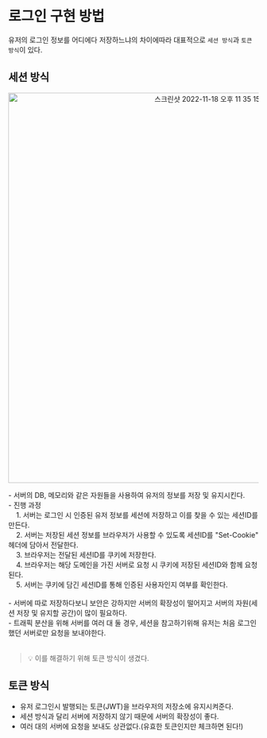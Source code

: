 # 로그인 구현 방법
유저의 로그인 정보를 어디에다 저장하느냐의 차이에따라 대표적으로 `세션 방식`과 `토큰 방식`이 있다.  
## 세션 방식
<p align="center">
<img width="785" alt="스크린샷 2022-11-18 오후 11 35 15" src="https://user-images.githubusercontent.com/99185757/202729032-d25b0001-7f72-43ee-80f4-64a915b9dd2a.png" alt="출처 : https://velog.io/@syi9595/JWTJson-Web-Token%EC%9D%80-%EC%99%9C-%EC%82%AC%EC%9A%A9%EB%90%A0%EA%B9%8C">
</p>
- 서버의 DB, 메모리와 같은 자원들을 사용하여 유저의 정보를 저장 및 유지시킨다.<br>
- 진행 과정<br>
  &nbsp&nbsp&nbsp&nbsp1. 서버는 로그인 시 인증된 유저 정보를 세션에 저장하고 이를 찾을 수 있는 세션ID를 만든다.<br>
  &nbsp&nbsp&nbsp&nbsp2. 서버는 저장된 세션 정보를 브라우저가 사용할 수 있도록 세션ID를 "Set-Cookie" 헤더에 담아서 전달한다.<br>
  &nbsp&nbsp&nbsp&nbsp3. 브라우저는 전달된 세션ID를 쿠키에 저장한다.<br>
  &nbsp&nbsp&nbsp&nbsp4. 브라우저는 해당 도메인을 가진 서버로 요청 시 쿠키에 저장된 세션ID와 함께 요청된다.<br>
  &nbsp&nbsp&nbsp&nbsp5. 서버는 쿠키에 담긴 세션ID를 통해 인증된 사용자인지 여부를 확인한다.<br><br>
- 서버에 따로 저장하다보니 보안은 강하지만 서버의 확장성이 떨어지고 서버의 자원(세션 저장 및 유지할 공간)이 많이 필요하다.<br>
- 트래픽 분산을 위해 서버를 여러 대 둘 경우, 세션을 참고하기위해 유저는 처음 로그인했던 서버로만 요청을 보내야한다.<br><br>

> 💡 이를 해결하기 위해 토큰 방식이 생겼다.

## 토큰 방식
- 유저 로그인시 발행되는 토큰(JWT)을 브라우저의 저장소에 유지시켜준다.
- 세션 방식과 달리 서버에 저장하지 않기 때문에 서버의 확장성이 좋다.
- 여러 대의 서버에 요청을 보내도 상관없다.(유효한 토큰인지만 체크하면 된다!)
